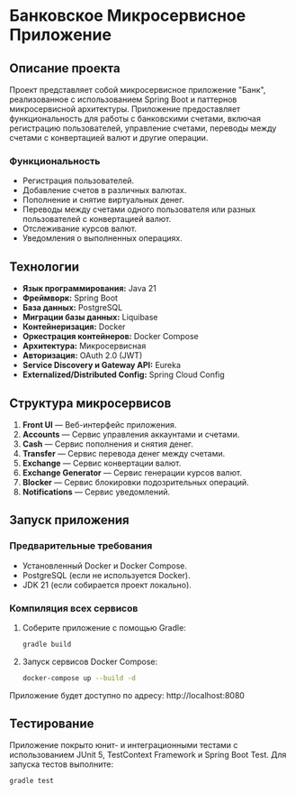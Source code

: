 # Банковское Микросервисное Приложение

## Описание проекта

Проект представляет собой микросервисное приложение "Банк", реализованное с использованием Spring Boot и паттернов микросервисной архитектуры. Приложение предоставляет функциональность для работы с банковскими счетами, включая регистрацию пользователей, управление счетами, переводы между счетами с конвертацией валют и другие операции.

### Функциональность
- Регистрация пользователей.
- Добавление счетов в различных валютах.
- Пополнение и снятие виртуальных денег.
- Переводы между счетами одного пользователя или разных пользователей с конвертацией валют.
- Отслеживание курсов валют.
- Уведомления о выполненных операциях.

## Технологии

- **Язык программирования:** Java 21
- **Фреймворк:** Spring Boot
- **База данных:** PostgreSQL
- **Миграции базы данных:** Liquibase
- **Контейнеризация:** Docker
- **Оркестрация контейнеров:** Docker Compose
- **Архитектура:** Микросервисная
- **Авторизация:** OAuth 2.0 (JWT)
- **Service Discovery и Gateway API:** Eureka
- **Externalized/Distributed Config:** Spring Cloud Config

## Структура микросервисов

1. **Front UI** — Веб-интерфейс приложения.
2. **Accounts** — Сервис управления аккаунтами и счетами.
3. **Cash** — Сервис пополнения и снятия денег.
4. **Transfer** — Сервис перевода денег между счетами.
5. **Exchange** — Сервис конвертации валют.
6. **Exchange Generator** — Сервис генерации курсов валют.
7. **Blocker** — Сервис блокировки подозрительных операций.
8. **Notifications** — Сервис уведомлений.

## Запуск приложения

### Предварительные требования
- Установленный Docker и Docker Compose.
- PostgreSQL (если не используется Docker).
- JDK 21 (если собирается проект локально).

### Компиляция всех сервисов

1. Соберите приложение с помощью Gradle:
   ```bash
   gradle build
   ```
2. Запуск сервисов Docker Compose:
   ```bash
   docker-compose up --build -d
   ```
Приложение будет доступно по адресу: http://localhost:8080


## Тестирование

Приложение покрыто юнит- и интеграционными тестами с использованием JUnit 5, TestContext Framework и Spring Boot Test. Для запуска тестов выполните:

   ```bash
   gradle test
   ```